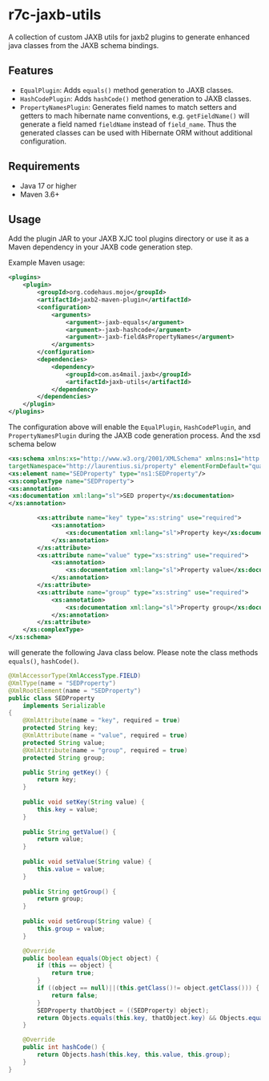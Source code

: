 # r7c-jaxb-utils

A collection of custom JAXB utils for jaxb2 plugins to generate enhanced java 
classes from the JAXB schema bindings.   

## Features

- `EqualPlugin`: Adds `equals()` method generation to JAXB classes.
- `HashCodePlugin`: Adds `hashCode()` method generation to JAXB classes.
- `PropertyNamesPlugin`: Generates field names to match setters and getters to mach hibernate name
  conventions, e.g. `getFieldName()` will generate a field named `fieldName` instead of `field_name`. Thus the generated classes can be used with Hibernate ORM without additional configuration.

## Requirements

- Java 17 or higher
- Maven 3.6+

## Usage

Add the plugin JAR to your JAXB XJC tool plugins directory or use it as a Maven dependency in your JAXB code generation step.

Example Maven usage:
```xml
<plugins>
    <plugin>
        <groupId>org.codehaus.mojo</groupId>
        <artifactId>jaxb2-maven-plugin</artifactId>
        <configuration>
            <arguments>
                <argument>-jaxb-equals</argument>
                <argument>-jaxb-hashcode</argument>
                <argument>-jaxb-fieldAsPropertyNames</argument>
            </arguments>
        </configuration>
        <dependencies>
            <dependency>
                <groupId>com.as4mail.jaxb</groupId>
                <artifactId>jaxb-utils</artifactId>
            </dependency>
        </dependencies>
    </plugin>
</plugins>
```


The configuration above will enable the `EqualPlugin`, `HashCodePlugin`, and `PropertyNamesPlugin` during the JAXB code generation process. And the xsd schema below 
```xml
<xs:schema xmlns:xs="http://www.w3.org/2001/XMLSchema" xmlns:ns1="http://laurentius.si/property"
targetNamespace="http://laurentius.si/property" elementFormDefault="qualified" >
<xs:element name="SEDProperty" type="ns1:SEDProperty"/>
<xs:complexType name="SEDProperty">
<xs:annotation>
<xs:documentation xml:lang="sl">SED property</xs:documentation>
</xs:annotation>

        <xs:attribute name="key" type="xs:string" use="required">
            <xs:annotation>
                <xs:documentation xml:lang="sl">Property key</xs:documentation>
            </xs:annotation>
        </xs:attribute>
        <xs:attribute name="value" type="xs:string" use="required">
            <xs:annotation>
                <xs:documentation xml:lang="sl">Property value</xs:documentation>
            </xs:annotation>
        </xs:attribute>
        <xs:attribute name="group" type="xs:string" use="required">
            <xs:annotation>
                <xs:documentation xml:lang="sl">Property group</xs:documentation>
            </xs:annotation>
        </xs:attribute>
    </xs:complexType>
</xs:schema>
```

will generate the following Java class below. Please note the class methods `equals()`, `hashCode()`.

```java
@XmlAccessorType(XmlAccessType.FIELD)
@XmlType(name = "SEDProperty")
@XmlRootElement(name = "SEDProperty")
public class SEDProperty
    implements Serializable
{
    @XmlAttribute(name = "key", required = true)
    protected String key;
    @XmlAttribute(name = "value", required = true)
    protected String value;
    @XmlAttribute(name = "group", required = true)
    protected String group;

    public String getKey() {
        return key;
    }
    
    public void setKey(String value) {
        this.key = value;
    }
    
    public String getValue() {
        return value;
    }
    
    public void setValue(String value) {
        this.value = value;
    }
    
    public String getGroup() {
        return group;
    }
    
    public void setGroup(String value) {
        this.group = value;
    }

    @Override
    public boolean equals(Object object) {
        if (this == object) {
            return true;
        }
        if ((object == null)||(this.getClass()!= object.getClass())) {
            return false;
        }
        SEDProperty thatObject = ((SEDProperty) object);
        return Objects.equals(this.key, thatObject.key) && Objects.equals(this.value, thatObject.value) && Objects.equals(this.group, thatObject.group);
    }

    @Override
    public int hashCode() {
        return Objects.hash(this.key, this.value, this.group);
    }
}
```